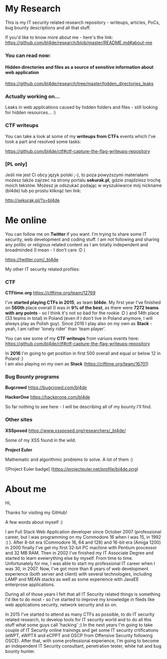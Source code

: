 
# My Research


This is my IT security related research repository - writeups, articles, PoCs, bug bounty descriptions and all that stuff.

If you'd like to know more about me - here's the link: https://github.com/bl4de/research/blob/master/README.md#about-me


### You can read now:

#### Hidden directories and files as a source of sensitive information about web application
https://github.com/bl4de/research/tree/master/hidden_directories_leaks


### Actually working on...

Leaks in web applications caused by hidden folders and files - still looking for hidden resources... :)

### CTF writeups

You can take a look at some of my **writeups from CTFs** events which I've took a part and resolved some tasks:

https://github.com/bl4de/ctf#ctf-capture-the-flag-writeups-repository


### [PL only]

Jeśli nie jest Ci obcy język polski ;-), to poza powyższymi materiałami możesz także zajrzeć na strony portalu **sekurak.pl**, gdzie znajdziesz trochę moich tekstów.
Możesz je odszukać podając w wyszukiwarce mój nickname (bl4de) lub po prostu kliknąć ten link:

http://sekurak.pl/?s=bl4de





# Me online

You can follow me on **Twitter** if you want. I'm trying to share some IT security, web development and coding stuff. I am not following and sharing any politic or religious related content as I am totally independent and broadminded (I mean - I don't care :D )

https://twitter.com/_bl4de


My other IT security related profiles:

### CTF

**CTFtime.org**		  https://ctftime.org/team/12769

I've **started playing CTFs in 2015**, as team **bl4de**. My first year I've finished on **560th** place overall (I was in **9% of the best**, as there were **7272 teams with any points** - so I think it's not so bad for the rookie :D ) and 14th place (33 teams in total) in Poland (even if I don't live in Poland anymore, I will always play as Polish guy).
Since 2016 I play also on my own as **Stack** - yeah, I am rather 'lonely rider' than 'team player'.


You can see some of my **CTF writeups** from variuos events here: https://github.com/bl4de/ctf#ctf-capture-the-flag-writeups-repository

In **2016** I'm going to get position in first 500 overall and equal or below 12 in Poland :)                   
I am also playing on my own as **Stack** (https://ctftime.org/team/16701)

### Bug Bounty programs

**Bugcrowd**		    https://bugcrowd.com/bl4de

**HackerOne**		  https://hackerone.com/bl4de

So far nothing to see here - I will be describing all of my bounty I'll find.


### Other sites

**XSSposed**       https://www.xssposed.org/researchers/_bl4de/

Some of my XSS found in the wild.

**Project Euler**

Mathematic and algorithmic problems to solve. A lot of them :)

![Project Euler badge]
(https://projecteuler.net/profile/bl4de.png)



# About me

Hi,

Thanks for visiting my GitHub!


A few words about myself :)


I am Full Stack Web Application developer since October 2007 (professional career, but I was programming on my Commodore 16 when I was 15, in 1992 :) ). After 8-bit era (Commodore 16, 64 and 128) and 16-bit era (Amiga 1200) in 2000 finally I've get my first 32-bit PC machine with Pentium processor and 32 MB RAM. Then in 2002 I've finished my IT Associate Degree and started to learn evewrything else by myself. From time to time.
Unfortunately for me, I was able to start my professional IT career when I was 30, in 2007. Now, I've got more than 8 years of web development experience (both server and client) with several technologies, including LAMP and MEAN stacks as well as some experience with JavaEE enterprose applications.

During all of those years I felt that all IT Security related things is something I'd like to do most - so I've started to improve my knowledge in fileds like web applications security, network security and so on. 

In 2015 I've started to attend as many CTFs as possible, to do IT security related research, to develop tools for IT security world and to do all this stuff what some guys call 'hacking' ;) In the next years I'm going to take couple of IT Security online trainings and get some IT security crtifications (eWPT, eWPTX and eCPPT and OSCP from Offensive Security following OSCE). After that, with some professional experience, I'm going to become an independent IT Security consultant, penetration tester, white hat and bug bounty hunter.



